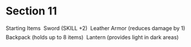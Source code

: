 # Section 11

Starting Items
 Sword (SKILL +2)
 Leather Armor (reduces damage by 1)
 Backpack (holds up to 8 items)
 Lantern (provides light in dark areas)